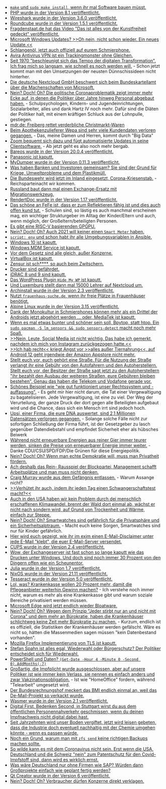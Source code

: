 * [`make` und `sudo make install`, wenn ihr mal Software bauen müsst.](https://opensource.com/article/21/11/compiling-code)
* [PHP wurde in der Version 8.1 veröffentlicht.](https://lwn.net/Articles/877024/rss)
* [Wireshark wurde in der Version 3.6.0 veröffentlicht.](https://scheible.it/wireshark-version_3-6-0/)
* [Roundcube wurde in der Version 1.5.1 veröffentlicht.](https://roundcube.net/news/2021/11/28/update-1.5.1-released)
* [Fragdenstaat.de hat das Video "Das ist alles von der Kunstfreiheit gedeckt" veröffentlicht.](https://netzpolitik.org/2021/musik-alles-von-der-informationsfreiheit-gedeckt/)
* [Microsoft Windows Updates? >>Oh nein, nicht schon wieder. Ein neues Update.<<](https://www.borncity.com/blog/2021/11/29/windows-10-11-mini-umfrage-die-ergebnisse-sind-eine-klatsche-fr-microsoft-2021/)
* [Schlangenöl, jetzt auch offiziell auf eurem Schmierphone.](https://www.kuketz-blog.de/truegerische-sicherheit-virenscanner-apps-sind-schlichtweg-ueberfluessig/)
* [Avira Antivirus VPN ist ein Trackingmonster ohne Gleichen.](https://www.kuketz-blog.de/avira-security-antivirus-vpn-tracking-ohne-zustimmung/)
* [Seit 1970 "beschleunigt sich das Tempo der digitalen Transformation". Ich frag mich so langsam, wie schnell es noch werden will.](https://www.windowspro.de/sponsored/dynatrace/umfrage-700-cios-was-sind-aktuell-groessten-herausforderungen-hindernisse-fuer) - Schon jetzt kommt man mit den Umsetzungen der neusten Dünnschissideen nicht hinterher.
* [Die deutsche Nextcloud GmbH beschwert sich beim Bundeskartellamt über die Machenschaften von Microsoft.](https://nextcloud.com/blog/eu-tech-sector-fights-for-a-level-playing-field-with-microsoft/)
* [Nein? Doch! Oh? Die politische Coronaproblematik zeigt immer mehr Ecke auf, in denen die Politiker über Jahre hinweg Personal abgebaut haben.](https://blog.fefe.de/?ts=9f5a22b1) - Schulpsychologen, Kindern- und Jugendeinrichtungen, Sozialarbeiter, alles und dank Hartz IV noch mehr. Dafür sind die Diäten der Politiker halt, mit einem kräftigen Schluck aus der Lohnpulle, gestiegen.
* [mdr.de: Freiberg rettet verderbliche Christmarkt-Waren](https://www.mdr.de/nachrichten/sachsen/chemnitz/freiberg/verkauf-ware-weihnachtsmarkt-freiberg-100.html)
* [Beim Apothekenzulieferer Wepa sind sehr viele Kundendaten verloren gegangen.](https://www.borncity.com/blog/2021/11/29/datenschutzvorfall-bei-wepa-kundendaten-von-tausenden-apotheken-verschickt/) - Das, meine Damen und Herren, kommt durch "Big Data"
* [Zoom bequemt sich dazu und fügt automatisierte Updates in seine Clientsoftware.](https://www.bleepingcomputer.com/news/security/zoom-finally-adds-automatic-updates-to-windows-macos-clients/) - Ab jetzt geht es also noch mehr bergab.
* [Bareos wurde in der Version 20.0.4 veröffentlicht.](https://www.bareos.com/de/bareos-20-0-4-maintenance-releases/)
* [Panasonic ist kaputt.](https://www.bleepingcomputer.com/news/security/panasonic-discloses-data-breach-after-network-hack/)
* [MyDumper wurde in der Version 0.11.3 veröffentlicht.](https://www.percona.com/blog/mydumper-0-11-3-is-now-available/)
* [Was haben Banken und Investoren gemeinsam? Sie sind der Grund für Kriege, Umweltprobleme und dem Plastikmüll.](https://netzfrauen.org/2021/11/29/plastik-7/)
* [Die Bundeswehr wird jetzt im Inland eingesetzt, Corona-Kriesenstab.](https://tuxproject.de/blog/2021/11/si-vis-pacem-para-bellum-21/) - Reichsparteinacht wir kommen.
* [Russland baut dann mal einen Exchange-Ersatz mit Migrationswerkzeug.](https://www.borncity.com/blog/2021/11/28/astra-entwickelt-software-stack-mit-exchange-server-ersatz-fr-russland/)
* [RendertDoc wurde in der Version 1.17 veröffentlicht.](https://www.phoronix.com/scan.php?page=news_item&px=RenderDoc-1.17-Released)
* [Das schöne an FeFe ist, dass er zum Reflektieren fähig ist und dies auch offen kund tut.](https://blog.fefe.de/?ts=9f5a2e3d) - Schulen sind, so lästig es auch manchmal erscheinen mag, ein wichtiger Strukturgeber im Alltag der Kinder/Eltern und auch, wenn möglich, der Großeltern/beteiligten Personen.
* [Es gibt eine RISC-V basierenden GPGPU.](https://www.phoronix.com/scan.php?page=news_item&px=Vortex-RISC-V-GPGPU)
* [Nein? Doch! Oh? Auch 2021 will keiner einen `Smart Meter` haben.](https://www.borncity.com/blog/2021/11/30/bitcom-umfrage-zu-smart-meter-mehrheit-der-leute-will-sie-nicht/)
* [`script: env` und schon habt ihr alle Umgebungsvariablen in Ansible.](https://www.shellhacks.com/gitlab-ci-cd-print-all-environment-variables/)
* [Windows 10 ist kaputt.](https://www.bleepingcomputer.com/news/security/new-windows-10-zero-day-gives-admin-rights-gets-unofficial-patch/)
* [Windows MDM Service ist kaputt.](https://www.borncity.com/blog/2021/11/27/0patch-fixt-lpe-schwachstelle-cve-2021-24084-in-mobile-device-management-service/)
* [Vor dem Gesetz sind alle gleich, außer Konzerne.](https://netzfrauen.org/2021/11/27/france-6/)
* [VirtualBox ist kaputt.](https://www.borncity.com/blog/2021/11/27/sentinellabs-findet-drei-sicherheitslcken-in-oracle-virtualbox/)
* [Zensur ist sch****, so auch beim Zwitschern.](https://www.borncity.com/blog/2021/11/26/twitter-account-wegen-berichterstattung-zu-adobe-problemen-per-dcma-gesperrt/)
* [Drucker sind gefährdet.](https://www.borncity.com/blog/2021/11/27/printjack-sicherheitsforscher-warnen-vor-angriffen-auf-drucker/)
* [iDRAC 8 und 9 sind kaputt.](https://www.borncity.com/blog/2021/11/26/sicherheitslcken-in-idrac8-9-software-gefhrden-dell-server/)
* [Das WordPress Plugin `Hide My WP` ist kaputt.](https://www.borncity.com/blog/2021/11/26/wordpress-plugin-hide-my-wp-mit-sql-injection-schwachstelle/)
* [Und Luxemburg stellt dann mal 15000 Lehrer auf Nextcloud um.](https://nextcloud.com/blog/15k-teachers-in-luxembourg-start-using-nextcloud/)
* [Archinstall wurde in der Version 2.3 veröffentlicht.](https://www.phoronix.com/scan.php?page=news_item&px=Archinstall-2.3-Released)
* [Nutzt `frauenhaus-suche.de`, wenn ihr freie Plätze in Frauenhäuser benötigt.](https://netzpolitik.org/2021/haeusliche-gewalt-suchmaschine-fuer-freie-plaetze-in-frauenhaeusern-gestartet/)
* [Alpine Linux wurde in der Version 3.15 veröffentlicht.](https://www.phoronix.com/scan.php?page=news_item&px=Alpine-Linux-3.15)
* [Dank der Monokultur in Schmierphones können mehr als ein Drittel der Androids jetzt abgehört werden ... oder, MediaTek ist kaputt.](https://www.borncity.com/blog/2021/11/24/schwachstelle-in-mediatek-chips-von-android-smartphones/)
* [Wenn es mal etwas bunter und schöner sein soll, Bpytop, statt htop. Ein `sudo pacman -S lm_sensors && sudo sensors-detect` macht noch mehr Spaß.](https://linuxundich.de/gnu-linux/bpytop-als-alternative-zu-top-htop-und-co/)
* [>>Nein, Leute, Social Media ist nicht wichtig. Das habe ich gemerkt, nachdem ich mich von Instagram zurückgezogen hatte.<<](https://www.henning-uhle.eu/informatik/social-media-hat-mich-genug-genervt)
* [>>Ich hab recht<< kriegt Angst vor >>alles außer Tiernahrung<<, auf Android 12 geht irgendwie der Amazon Appstore nicht mehr.](https://blog.fefe.de/?ts=9f58f19a)
* [Stellt euch vor, euch gehört eine Straße. Für die Nutzung der Straße verlangt ihr eine Gebühr von den Autofahrern und den Autoherstellern. Stellt euch vor, der Besitzer der Straße sagt jetzt zu den Autoherstellern "ihr bezahlt den Ausbau der weiteren Straßen, eure Gebühren bleiben bestehen". Genau das haben die Telekom und Vodafone gerade vor.](https://blog.fefe.de/?ts=9f58e952)
* [Schönes Beispiel wie "wie gut funktioniert unser Rechtssystem und -auffassung".](https://blog.fefe.de/?ts=9f58592a) - Es geht mir hier nicht darum, die Tat einer Vergewaltigung zu bagatelisieren. Jede Vergewaltigung, ist eine zu viel. Der Weg der Verurteilung, der ganze Druck der dort gegen alle Beteiligten aufgebaut wird und die Chance, dass sich ein Mensch irrt sind jedoch hoch.
* [Upsi, einer Firma, die eure DNA auswertet, sind 2,1 Millionen Datensätzen verlorgen gegangen.](https://www.bleepingcomputer.com/news/security/dna-testing-firm-discloses-data-breach-affecting-21-million-people/) - Solange solche Fälle nicht zur sofortigen Schließung der Firma führt, ist der Gesetzgeber zu lasch gegenüber Datendiebstahl und empfindet Sicherheit eher als hübsches Beiwerk
* [Während nicht erneuerbare Energien aus reiner Gier immer teurer werden, sinken die Preise von erneuerbarer Energie immer weiter.](https://www.sonnenseite.com/de/wirtschaft/inflation-und-energie-jetzt-das-private-geldvermoegen-nutzen-und-der-inflation-ein-schnippchen-schlagen/) - Danke CDU/CSU/SPD/FDP/Die Grünen für diese Energiepolitik.
* [Nein? Doch! Oh? Wenn man echte Demokratie will, muss man Privatheit fördern.](https://netzpolitik.org/2021/freiheit-und-digitalisierung-keine-demokratie-ohne-privatheit/)
* [Ach deshalb das Rein- Rausspiel der Blockpartei, Management schafft Arbeitsplätze und man muss nicht denken.](https://blog.fefe.de/?ts=9f599397)
* [Craig Murray wurde aus dem Gefängnis entlassen.](https://blog.fefe.de/?ts=9f59944f) - Warum Assange nicht?
* [>>Verhütet ihr auch, indem ihr jeden Tag einen Schwangerschaftstest macht?<<](https://blog.fefe.de/?ts=9f599182)
* [Auch in den USA haben wir kein Problem durch dei menschlich erschaffenen Klimawandel, brennt der Wald dort einmal ab, wächst er nicht nach sondern wird, auf Grund von Trockenheit und Wärme, einfach zur Steppe.](https://blog.fefe.de/?ts=9f5990e8)
* [Nein? Doch! Oh? Smartwatches sind gefährlich für die Privatsphäre und ein Sicherheitsalptraum.](https://www.bleepingcomputer.com/news/security/smartwatches-for-children-are-a-privacy-and-security-nightmare/) - Macht euch keine Sorgen, Smartwatches sind nur für Kinder gefährlich.
* [Hier wird euch gezeigt, wie ihr im exim einen E-Mail-Disclaimer unter jede E-Mail "klebt", die euer E-Mail-Server versendet.](https://www.incredigeek.com/home/adding-email-disclaimer-for-entire-domain-on-whm-cpanel/)
* [CUPS wurde in der Version 2.4 veröffentlicht.](https://www.phoronix.com/scan.php?page=news_item&px=OpenPrinting-CUPS-2.4)
* [Wow, der Exchangeserver ist fast schon so lange kaputt wie das Drucken unter Windows. Und doch sind noch immer 30 Prozent von den Dingern offen wie ein Scheunentor.](https://www.borncity.com/blog/2021/12/01/cert-bund-warnung-30-der-deutschen-exchange-server-mit-offenem-owa-angreifbar/)
* [Julia wurde in der Version 1.7 veröffentlicht.](https://www.phoronix.com/scan.php?page=news_item&px=Julia-1.7-Released)
* [NixOS wurde in der Version 21.11 veröffentlicht.](https://www.phoronix.com/scan.php?page=news_item&px=NixOS-21.11)
* [Tesseract wurde in der Version 5.0 veröffentlicht.](https://www.phoronix.com/scan.php?page=news_item&px=Tesseract-5.0-Released)
* [Lol, was? Krankenkasse wollen 20 Prozent mehr, damit die Pflegeanbieter weiterhin Gewinn machen?](https://blog.fefe.de/?ts=9f59a0b1) - Ich verstehe noch immer nicht, warum es mehr als eine Krankenkasse gibt und warum soziale Bereiche privatisiert werden müssen.
* [Microsoft Edge wird jetzt endlich wieder Bloatware.](https://www.borncity.com/blog/2021/12/01/rger-um-edge-und-das-buy-now-pay-later-bloatware-feature/)
* [Nein? Doch! Oh? Wegen dem Prinzip "Jeder stirbt nur an und nicht mit Corona" und dem mehr an Bürokratie, haben die Krankenhäuser schlichtweg keine Zeit mehr Bürokratie zu machen.](https://blog.fefe.de/?ts=9f59117d) - Kurzum, endlich ist es offiziell, die Statistiken der Krankenhäuser werden gefälscht. Wäre es nicht so, hätten die Massenmedien sagen müssen "kein Datenbestand vorhanden".
* [Mozilla Firefox Implementierung von TLS ist kaputt.](https://blog.fefe.de/?ts=9f593877)
* [Stefan Spahn ist alles egal, Wiederwahl oder Bürgerschutz? Der Politiker entscheidet sich für Wiederwahl.](https://blog.fefe.de/?ts=9f593d95)
* [PowerShell und Daten? `(Get-Date -Hour 4 -Minute 0 -Second 0).AddMonths(-7)`](https://matthewjdegarmo.com/powershell/2021/12/01/playing-with-dates-in-powershell.html)
* [Großartig, die Impfplicht wurde ausgeschlossen, aber auf unsere Politiker ist wie immer kein Verlass, sie nennen es einfach anders und zwar Vakzinationsobligation.](https://www.der-postillon.com/2021/12/vakzinationsobligation.html) - Ist wie "HomeOffice" fordern, während "Telearbeit" umgesetzt wird.
* [Der Bundesrechnungshof meckert das BMI endlich einmal an, weil das De-Mail-Projekt so verkackt wurde.](https://netzpolitik.org/2021/das-bmi-ist-gescheitert-bundesrechnungshof-ruegt-innenministerium-fuer-de-mail/)
* [Wasmer wurde in der Version 2.1 veröffentlicht.](https://www.phoronix.com/scan.php?page=news_item&px=Wasmer-2.1-Released)
* [Digital First, Bedenken Second, in Stuttgart wirst du aus dem öffentlichen Personennahverkehr geschmissen, wenn du deinen Impfnachweis nicht digital dabei hast.](https://tuxproject.de/blog/2021/12/__trashed-3/)
* [Seit Jahrzehnten wird unser Boden vergiftet, jetzt wird leisen gebeten, dass die Industrie doch eventuell nachhaltig mit der Chemie umgehen könnte - wenn es passen würde.](https://www.sonnenseite.com/de/umwelt/chemikalien-umwelt-und-gesundheit-besser-schuetzen/)
* [Noch ein Grund, warum man mit `zfs send` keine richtigen Backups machen sollte.](https://utcc.utoronto.ca/~cks/space/blog/solaris/ZFSDamageIsForever)
* [So wilde kann es mit dem Coronavirus nicht sein. Erst wenn die USA, Deutschland und die Schweiz "nein" zum Patentschutz für den Covid-Impfstoff sind, dann wird es wirklich ernst.](https://blog.fefe.de/?ts=9f5675bd)
* [Was wäre Deutschland nur ohne Firmen wie SAP? Würden dann Großprojekte einfach wie geplant fertig werden?](https://blog.fefe.de/?ts=9f5674c3)
* [Qt Creator wurde in der Version 6 veröffentlicht.](https://www.phoronix.com/scan.php?page=news_item&px=Qt-Creator-6.0)
* [Nein? Doch! Oh? Verbraucher dürfen Konzerne direkt verklagen.](https://netzpolitik.org/2021/eu-generalanwalt-verbandsklagen-gegen-facebook-sind-zulaessig/)
